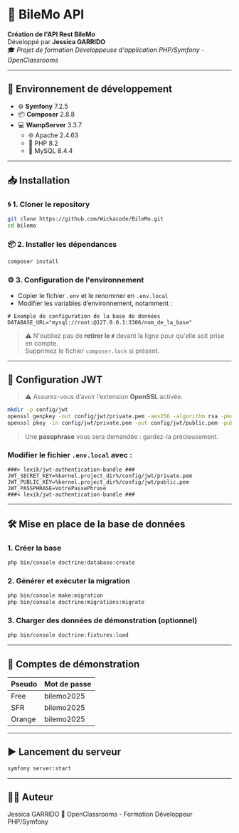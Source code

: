 
# 📱 BileMo API

**Création de l'API Rest BileMo**  
Développé par **Jessica GARRIDO**  
🎓 *Projet de formation Développeuse d'application PHP/Symfony - OpenClassrooms*


---

## 🔧 Environnement de développement

- ⚙️ **Symfony** 7.2.5  
- 📦 **Composer** 2.8.8  
- 💻 **WampServer** 3.3.7  
    - 🌐 Apache 2.4.63  
    - 🐘 PHP 8.2  
    - 🐬 MySQL 8.4.4

---

## 📥 Installation

### 🌀 1. Cloner le repository

```bash
git clone https://github.com/Wickacode/BileMo.git
cd bilemo
```

### 📦 2. Installer les dépendances

```bash
composer install
```

### ⚙️ 3. Configuration de l'environnement

- Copier le fichier `.env` et le renommer en `.env.local`
- Modifier les variables d’environnement, notamment :

```env
# Exemple de configuration de la base de données
DATABASE_URL="mysql://root:@127.0.0.1:3306/nom_de_la_base"
```

> ⚠️ N'oubliez pas de **retirer le `#`** devant la ligne pour qu'elle soit prise en compte.  
> Supprimez le fichier `composer.lock` si présent.

---

## 🔐 Configuration JWT

> ⚠️ Assurez-vous d’avoir l’extension **OpenSSL** activée.

```bash
mkdir -p config/jwt
openssl genpkey -out config/jwt/private.pem -aes256 -algorithm rsa -pkeyopt rsa_keygen_bits:4096
openssl pkey -in config/jwt/private.pem -out config/jwt/public.pem -pubout
```

> Une **passphrase** vous sera demandée : gardez-la précieusement.

### Modifier le fichier `.env.local` avec :

```env
###> lexik/jwt-authentication-bundle ###
JWT_SECRET_KEY=%kernel.project_dir%/config/jwt/private.pem
JWT_PUBLIC_KEY=%kernel.project_dir%/config/jwt/public.pem
JWT_PASSPHRASE=VotrePassePhrase
###< lexik/jwt-authentication-bundle ###
```

---

## 🛠️ Mise en place de la base de données

### 1. Créer la base

```bash
php bin/console doctrine:database:create
```

### 2. Générer et exécuter la migration

```bash
php bin/console make:migration
php bin/console doctrine:migrations:migrate
```

### 3. Charger des données de démonstration (optionnel)

```bash
php bin/console doctrine:fixtures:load
```

---

## 👤 Comptes de démonstration

| Pseudo   | Mot de passe |
|----------|--------------|
| Free   | bilemo2025       |
| SFR      | bilemo2025       |
| Orange | bilemo2025       |

---

## ▶️ Lancement du serveur

```bash
symfony server:start
```

---


## 👨‍💻 Auteur

Jessica GARRIDO
📘 OpenClassrooms - Formation Développeur PHP/Symfony
